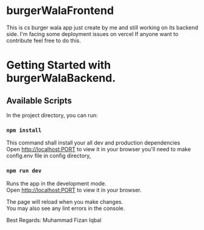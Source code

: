 # burgerWalaFrontend

This is cs burger wala app just create by me and still working on its backend side.
I'm facing some deployment issues on vercel If anyone want to contribute feel free to do this.

# Getting Started with burgerWalaBackend.

## Available Scripts

In the project directory, you can run:

### `npm install`

This command shall install your all dev and production dependencies\
Open [http://localhost:PORT](http://localhost:PORT) to view it in your browser you'll need to make config.env file in config directory,

### `npm run dev`

Runs the app in the development mode.\
Open [http://localhost:PORT](http://localhost:PORT) to view it in your browser.

The page will reload when you make changes.\
You may also see any lint errors in the console.

Best Regards: Muhammad Fizan Iqbal
